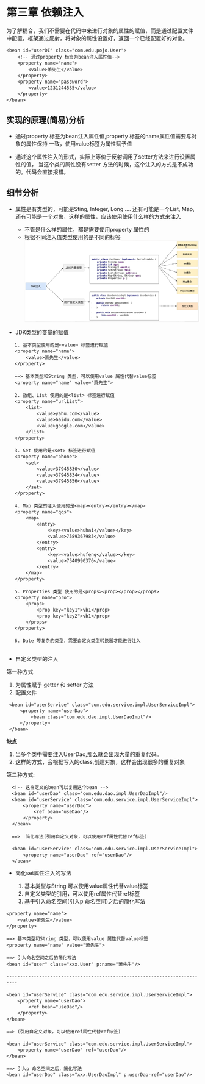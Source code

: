 # 第三章 依赖注入

为了解耦合，我们不需要在代码中来进行对象的属性的赋值，而是通过配置文件
中配置，框架通过反射，将对象的属性设置好，返回一个已经配置好的对象。
```
<bean id="userDI" class="com.edu.pojo.User">
    <!-- 通过property 标签为bean注入属性值-->      
    <property name="name">
        <value>萧先生</value>
    </property>     
    <property name="password">
        <value>1231244535</value>
    </property>    
</bean>

```
## 实现的原理(简易)分析

- 通过property 标签为bean注入属性值,property 标签的name属性值需要与对象的属性保持
  一致，使用value标签为属性赋予值

- 通过这个属性注入的形式，实际上等价于反射调用了setter方法来进行设置属性的值，
  当这个类的属性没有setter 方法的时候，这个注入的方式是不成功的。代码会直接报错。


## 细节分析 

- 属性是有类型的，可能是Sting, Integer, Long .... 还有可能是一个List, Map, 
  还有可能是一个对象，这样的属性，应该使用使用什么样的方式来注入
  
  * 不管是什么样的属性，都是需要使用property 属性的
  * 根据不同注入值类型使用的是不同的标签
  ![需要注入的数据类型](dataType.png) 
  
* JDK类型的变量的赋值
 ```
    1. 基本类型使用的是<value> 标签进行赋值
    <property name="name">
        <value>萧先生</value>
    </property>

    ==> 基本类型和String 类型，可以使用value 属性代替value标签
    <property name="name" value="萧先生">

    2. 数组、List 使用的是<list> 标签进行赋值
    <property name="urlList">
        <list>
            <value>yahu.com</value>
            <value>baidu.com</value>
            <value>google.com</value>
        </list>
    </property>
    
    3. Set 使用的是<set> 标签进行赋值
    <property name="phone">         
        <set>               
            <value>37945830</value>
            <value>37945834</value>
            <value>37945856</value>
        </set>
    </property>

    4. Map 类型的注入使用的是<map><entry></entry></map>
    <property name="qqs">
        <map>
            <entry>
                <key><value>huhai</value></key>
                <value>7589367983</value>
            </entry>
            <entry>
                <key><value>hufeng</value></key>
                <value>7540990376</value>
            </entry>
        </map>
    </property>

    5. Properties 类型 使用的是<props><prop></prop></props>
    <property name="pro">
        <props>
            <prop key="key1">vb1</prop>
            <prop key="key2">vb1</prop>
        </props>
    </property>

    6. Date 等复杂的类型，需要自定义类型转换器才能进行注入
    
```

* 自定义类型的注入

 第一种方式

   1. 为属性赋予 getter 和 setter 方法
   2. 配置文件
   ```
    <bean id="userService" class="com.edu.service.impl.UserServiceImpl">  
        <property name="userDao">  
            <bean class="com.edu.dao.impl.UserDaoImpl"/>
        </property>   
    </bean>
   ```
   **缺点**

   1. 当多个类中需要注入UserDao,那么就会出现大量的重复代码。
   2. 这样的方式，会根据写入的class,创建对象，这样会出现很多的重复对象
  
  第二种方式:  

  ```
    <!-- 这样定义的bean可以复用这个bean -->
    <bean id="userDao" class="com.edu.dao.impl.UserDaoImpl"/>
    <bean id="userService" class="com.edu.service.impl.UserServiceImpl">  
        <property name="userDao">  
            <ref bean="useDao"/>
        </property>   
    </bean>

    ==>  简化写法(引用自定义对象，可以使用ref属性代替ref标签)

    <bean id="userService" class="com.edu.service.impl.UserServiceImpl">  
        <property name="userDao" ref="userDao"/>  
    </bean>
  
  ```
* 简化set属性注入的写法
    
   1. 基本类型与String 可以使用value属性代替value标签
   2. 自定义类型的引用，可以使用ref属性代替ref标签
   3. 基于引入命名空间(引入p 命名空间)之后的简化写法
```
<property name="name">
    <value>萧先生</value>
</property>

==> 基本类型和String 类型，可以使用value 属性代替value标签
<property name="name" value="萧先生">

==> 引入命名空间之后的简化写法
<bean id="user" class="xxx.User" p:name="萧先生"/>

--------------------------------------------------------------------------

<bean id="userService" class="com.edu.service.impl.UserServiceImpl">  
    <property name="userDao">  
        <ref bean="useDao"/>
    </property>   
</bean>

==> (引用自定义对象，可以使用ref属性代替ref标签)

<bean id="userService" class="com.edu.service.impl.UserServiceImpl">  
    <property name="userDao" ref="userDao"/>  
</bean>
 
==> 引入p 命名空间之后，简化写法 
<bean id="userDao" class="xxx.UserDaoImpl" p:userDao-ref="userDao"/>

```


